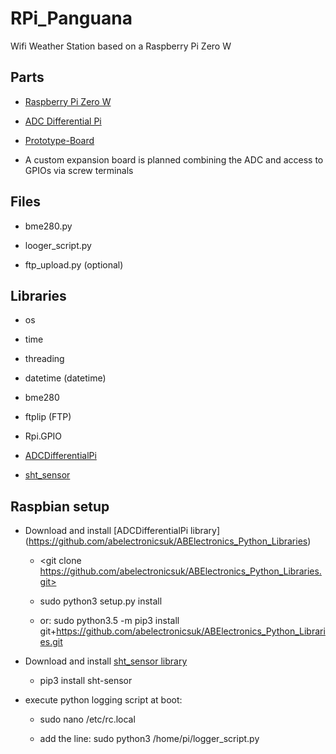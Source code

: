 # RPi_Panguana
Wifi Weather Station based on a Raspberry Pi Zero W

## Parts

* [Raspberry Pi Zero W](https://www.raspberrypi.org/products/raspberry-pi-zero-w/)

* [ADC Differential Pi](https://www.abelectronics.co.uk/p/65/adc-differential-pi-raspberry-pi-analogue-to-digital-converter)

* [Prototype-Board](https://www.pollin.de/p/joy-it-prototyp-board-fuer-raspberry-pi-810818)

* A custom expansion board is planned combining the ADC and access to GPIOs via screw terminals

## Files

* bme280.py

* looger_script.py

* ftp_upload.py (optional)

## Libraries

* os

* time

* threading

* datetime (datetime)

* bme280

* ftplip (FTP)

* Rpi.GPIO

* [ADCDifferentialPi](https://www.abelectronics.co.uk/kb/article/23/python-library-and-demos)

* [sht_sensor](https://pypi.org/project/sht-sensor/)

## Raspbian setup

* Download and install [ADCDifferentialPi library] (https://github.com/abelectronicsuk/ABElectronics_Python_Libraries)

    *   <git clone https://github.com/abelectronicsuk/ABElectronics_Python_Libraries.git>

    *   sudo python3 setup.py install

    * or:   sudo python3.5 -m pip3 install git+https://github.com/abelectronicsuk/ABElectronics_Python_Libraries.git

* Download and install [sht_sensor library](https://github.com/kizniche/sht-sensor/)

    *   pip3 install sht-sensor

* execute python logging script at boot:

    *   sudo nano /etc/rc.local

    * add the line: sudo python3 /home/pi/logger_script.py
    
